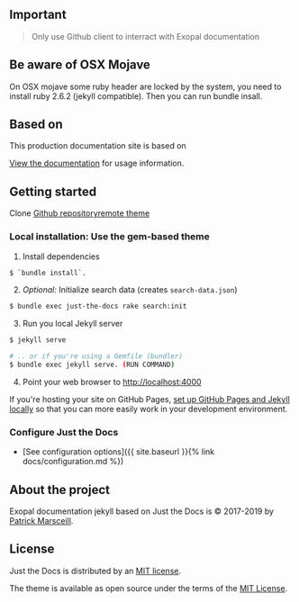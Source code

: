 

## Important
> Only use Github client to interract with Exopal documentation

## Be aware of OSX Mojave
On OSX mojave some ruby header are locked by the system, you need to install ruby 2.6.2 (jekyll compatible). Then  you can run bundle insall.

## Based on

This production documentation site is based on 

[View the documentation](https://pmarsceill.github.io/just-the-docs/) for usage information.

## Getting started

Clone [Github repositoryremote theme](https://github.com/exopal/exopal.github.io.git)

### Local installation: Use the gem-based theme

1. Install dependencies
```bash
$ `bundle install`.
```
2. _Optional:_ Initialize search data (creates `search-data.json`)
```bash
$ bundle exec just-the-docs rake search:init
```
3. Run you local Jekyll server
```bash
$ jekyll serve
```
```bash
# .. or if you're using a Gemfile (bundler)
$ bundle exec jekyll serve. (RUN COMMAND)
```
4. Point your web browser to [http://localhost:4000](http://localhost:4000)

If you're hosting your site on GitHub Pages, [set up GitHub Pages and Jekyll locally](https://help.github.com/en/articles/setting-up-your-github-pages-site-locally-with-jekyll) so that you can more easily work in your development environment.

### Configure Just the Docs

- [See configuration options]({{ site.baseurl }}{% link docs/configuration.md %})

## About the project

Exopal documentation jekyll based on Just the Docs is &copy; 2017-2019 by [Patrick Marsceill](http://patrickmarsceill.com).


## License

Just the Docs is distributed by an [MIT license](https://github.com/pmarsceill/just-the-docs/tree/master/LICENSE.txt).

The theme is available as open source under the terms of the [MIT License](http://opensource.org/licenses/MIT).
